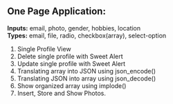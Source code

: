 <h2>One Page Application:</h2>
<b>Inputs:</b> email, photo, gender, hobbies, location <br>
<b>Types:</b> email, file, radio, checkbox(array), select-option

1. Single Profile View
2. Delete single profile with Sweet Alert
3. Update single profile with Sweet Alert
4. Translating array into JSON using json_encode()
5. Translating JSON into array using json_decode()
6. Show organized array using implode()
7. Insert, Store and Show Photos.
